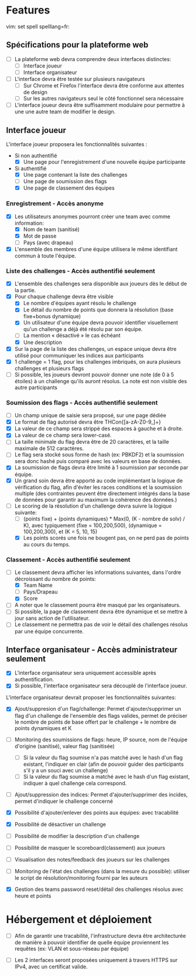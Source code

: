 # Features

vim: set spell spelllang=fr:

## Spécifications pour la plateforme web
- [ ] La plateforme web devra comprendre deux interfaces distinctes:
  - [ ] Interface joueur
  - [ ] Interface organisateur
- [ ] L'interface devra être testée sur plusieurs navigateurs
  - [ ] Sur Chrome et Firefox l'interface devra être conforme aux attentes de design
  - [ ] Sur les autres navigateurs seul le côté fonctionnel sera nécessaire
- [ ] L'interface joueur devra être suffisamment modulaire pour permettre à une une autre team de modifier le design.

## Interface joueur
L'interface joueur proposera les fonctionnalités suivantes :
- Si non authentifié
  - [x] Une page pour l'enregistrement d'une nouvelle équipe participante
- Si authentifié
  - [x] Une page contenant la liste des challenges
  - [ ] Une page de soumission des flags
  - [x] Une page de classement des équipes

### Enregistrement - Accès anonyme
- [x] Les utilisateurs anonymes pourront créer une team avec comme information:
  - [x] Nom de team (sanitisé)
  - [x] Mot de passe
  - [ ] Pays (avec drapeau)
- [x] L'ensemble des membres d'une équipe utilisera le même identifiant commun à toute l'équipe.

### Liste des challenges - Accès authentifié seulement
- [x] L'ensemble des challenges sera disponible aux joueurs dès le début de la partie.
- [x] Pour chaque challenge devra être visible
  - [x] Le nombre d'équipes ayant résolu le challenge
  - [x] Le détail du nombre de points que donnera la résolution (base fixe+bonus dynamique)
  - [x] Un utilisateur d'une équipe devra pouvoir identifier visuellement qu'un challenge a déjà été résolu par son équipe.
  - [ ] La mention « désactivé » le cas échéant
  - [x] Une description
- [x] Sur la page de la liste des challenges, un espace unique devra être utilisé pour communiquer les indices aux participants
- [x] 1 challenge = 1 flag, pour les challenges imbriqués, on aura plusieurs challenges et plusieurs flags
- [ ] Si possible, les joueurs devront pouvoir donner une note (de 0 à 5 étoiles) à un challenge qu'ils auront résolus. La note est non visible des autre participants

### Soumission des flags - Accès authentifié seulement
- [ ] Un champ unique de saisie sera proposé, sur une page dédiée
- [x] Le format de flag autorisé devra être THCon{[a-zA-Z0-9_]+}
- [x] La valeur de ce champ sera strippé des espaces à gauche et à droite.
- [x] La valeur de ce champ sera lower-casé.
- [ ] La taille minimale du flag devra être de 20 caractères, et la taille maximale de 512 caractères.
- [ ] Le flag sera stocké sous forme de hash (ex: PBKDF2) et la soumission sera donc hashé puis comparé avec les valeurs en base de données.
- [x] La soumission de flags devra être limité à 1 soumission par seconde par équipe.
- [x] Un grand soin devra être apporté au code implémentant la logique de vérification du flag, afin d'éviter les races conditions et la soumission multiple (des contraintes peuvent être directement intégrés dans la base de données pour garantir au maximum la cohérence des données.)
- [ ] Le scoring de la résolution d'un challenge devra suivre la logique suivante:
  - [ ] (points fixe) + (points dynamiques) * Max(0, (K - nombre de solv) / K), avec typiquement (fixe = 100,200,500), (dynamique = 100,200,300), et (K = 5, 10, 15)
  - [x] Les points scorés une fois ne bougent pas, on ne perd pas de points au cours du temps.

### Classement - Accès authentifié seulement
- [ ] Le classement devra afficher les informations suivantes, dans l'ordre décroissant du nombre de points:
  - [x] Team Name
  - [ ] Pays/Drapeau
  - [x] Score
- [ ] A noter que le classement pourra être masqué par les organisateurs.
- [ ] Si possible, la page de classement devra être dynamique et se mettre à jour sans action de l'utilisateur.
- [ ] Le classement ne permettra pas de voir le détail des challenges résolus par une équipe concurrente.

## Interface organisateur - Accès administrateur seulement
- [x] L'interface organisateur sera uniquement accessible après authentification.
- [x] Si possible, l'interface organisateur sera découplé de l'interface joueur.

L'interface organisateur devrait proposer les fonctionnalités suivantes:
- [x] Ajout/suppresion d'un flag/challenge: Permet d'ajouter/supprimer un flag d'un challenge de l'ensemble des flags valides, permet de préciser le nombre de points de base offert par le challenge + le nombre de points dynamiques et K
- [ ] Monitoring des soumissions de flags: heure, IP source, nom de l'équipe d'origine (sanitisé), valeur flag (sanitisée)
  - [ ] Si la valeur du flag soumise n'a pas matché avec le hash d'un flag existant, l'indiquer en clair (afin de pouvoir guider des participants s'il y a un souci avec un challenge)
  - [ ] Si la valeur du flag soumise a matché avec le hash d'un flag existant, indiquer à quel challenge cela correspond.

- [ ] Ajout/suppression des indices: Permet d'ajouter/supprimer des incides, permet d'indiquer le challenge concerné
- [x] Possibilité d'ajouter/enlever des points aux équipes: avec tracabilité
- [x] Possibilité de désactiver un challenge
- [ ] Possibilité de modifier la description d'un challenge
- [ ] Possibilité de masquer le scoreboard(classement) aux joueurs
- [ ] Visualisation des notes/feedback des joueurs sur les challenges
- [ ] Monitoring de l'état des challenges (dans la mesure du possible): utiliser le script de résolution/monitoring fourni par les auteurs
- [x] Gestion des teams password reset/détail des challenges résolus avec heure et points


# Hébergement et déploiement

- [ ] Afin de garantir une tracabilité, l'infrastructure devra être architecturée de manière à pouvoir identifier de quelle équipe proviennent les requêtes (ex: VLAN et sous-réseau par équipe)
- [ ] Les 2 interfaces seront proposées uniquement à travers HTTPS sur IPv4, avec un certificat valide.

